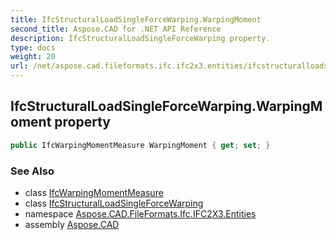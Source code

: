```yaml
---
title: IfcStructuralLoadSingleForceWarping.WarpingMoment
second_title: Aspose.CAD for .NET API Reference
description: IfcStructuralLoadSingleForceWarping property. 
type: docs
weight: 20
url: /net/aspose.cad.fileformats.ifc.ifc2x3.entities/ifcstructuralloadsingleforcewarping/warpingmoment/
---
```

## IfcStructuralLoadSingleForceWarping.WarpingMoment property

```csharp
public IfcWarpingMomentMeasure WarpingMoment { get; set; }
```

### See Also

* class [IfcWarpingMomentMeasure](../../../aspose.cad.fileformats.ifc.ifc2x3.types/ifcwarpingmomentmeasure/)
* class [IfcStructuralLoadSingleForceWarping](../)
* namespace [Aspose.CAD.FileFormats.Ifc.IFC2X3.Entities](../../../aspose.cad.fileformats.ifc.ifc2x3.entities/)
* assembly [Aspose.CAD](../../../)


